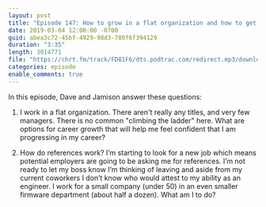 ```yaml
---
layout: post
title: "Episode 147: How to grow in a flat organization and how to get references when job hunting in stealth mode?"
date: 2019-03-04 12:00:00 -0700
guid: abea3c72-45bf-4929-98d3-789f6f394129
duration: "3:35"
length: 3014771
file: "https://chrt.fm/track/FD81F6/dts.podtrac.com/redirect.mp3/download.softskills.audio/sse-147.mp3"
categories: episode
enable_comments: true
---
```


In this episode, Dave and Jamison answer these questions:

1. I work in a flat organization. There aren't really any titles, and very few managers.  There is no common "climbing the ladder" here. What are options for career growth that will help me feel confident that I am progressing in my career?


2. How do references work?  I’m starting to look for a new job which means potential employers are going to be asking me for references.  I’m not ready to let my boss know I’m thinking of leaving and aside from my current coworkers I don’t know who would attest to my ability as an engineer. I work for a small company (under 50) in an even smaller firmware department (about half a dozen).  What am I to do?
